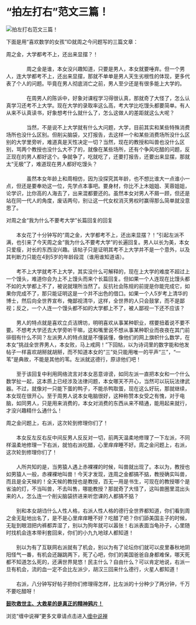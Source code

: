 “拍左打右”范文三篇！
====

			

                                              

![拍左打右范文三篇！](http://simg.sinajs.cn/blog7style/images/common/sg_trans.gif)

                                               

                                              

下面是用“喜欢数学的女孩”ID就周之今问题写的三篇文章：  
  
周之金，大学都考不上，还出来显摆？！  
　　　　  
　　　　周之金是谁，本女没兴趣知道，只要是男人，本女就要唾弃。但一个男人，连大学都考不上，还出来显摆，那就不单单是男人天生劣根性的体现，更多代表了个人的问题。毕竟在男人彻底消亡之前，男人至少还是有很多能上大学的。  
　　　　  
　　　　在周男人的陈诉中，好象对课程学习得很认真，那就奇了大怪了，怎么认真学习还考不上大学。现在大学的录取率这么高，考大学比吃馒头都要简单。有人从来不认真读书，好象想考什么就什么了，怎么这做人的差距就这么大呢？  
　　　　  
　　　　当然，不是说不上大学就有什么大问题，大学，目前其实和某些特殊消费场所也没什么区别。但削尖脑袋，又打报告，去这样一个和某些消费场所没什么区别的大学里旁听，难道真是天性决定一切？当然，现在的教授和叫兽也没什么区别，骂两个教授也没什么大不了的，就像在某些场所，还有个争风吃醋的问题，反正现在的男人都好这个。争就争了，吃就吃了，还要打报告，还要出来显摆，那就太“无极”了，难道现在男人都好吃馒头？  
　　　　  
　　　　虽然本女年龄上和周相仿，因为没探究其年龄，也不想比谁大一点谁小一点，但还是要奉劝这一位，先学点本事吧。要身材，你比不上木姐姐、芙蓉姐姐，论学识，比你高的人海去了，出来混都要还的。虽然本女对男人不屑一顾，但还是站在同一代人的角度，废话两句，别让这一代女权消灭男权时赢得那么简单就没意思了。  
  
  
对周之金“我为什么不要考大学”长篇回复的回复  
　　  
　　本女花了十分钟写的“周之金，大学都考不上，还出来显摆？！”引起左派不满，也引来了今天周之金“我为什么不要考大学”的长遍回复。男人以长为美，本女只爱瘦，对长的东西没兴趣。该帖子只是证明其考不上大学并不是一个意外，以及其判断力只能在4到5岁的年龄段混（谁用谁知道语）。  
　　  
　　考不上大学就考不上大学，其实没什么可解释的，现在上大学的难度不超过上一个馒头，难道你会为上不上馒头而来个长篇回复。但如果一个人连现在比馒头都不如的大学都上不了，被说就理所当然了。反抗社会陈规的前提是你能完成它，如果你完成不了，那只能证明这是一个并不出色的借口。如果一个人5岁考上清华的博士，然后向全世界宣布，俺鄙视清华，这样，全世界的人只会鼓掌，而不是鄙视；反之，一个人连一个馒头都不如的大学都上不了，被人鄙视一下还不应该？  
　　  
　　男人的特点就是喜欢立贞洁牌坊，明明喜欢从事某种职业，楞要扭着说不要不要。不想考大学还去大学旁听干嘛，这和嘴里说不想从事某种职业而夜夜在其门前徘徊有什么不同？左派男人的特点就是不懂装懂，像他们的网上旗帜什么数学，在本女“挑战全世界男人，本女败，马上戒网！”下回帖，以为诗词里的数字能和他发帖子一样喜欢胡掰就胡掰，而不知道本女的“三”处只能用唯一的平声“三”，“一苇”是典故，不能是其他的苇。左派就这德行，原谅他们吧！  
　　  
　　至于该回复中利用网络流言对本女恶意诽谤，如同左派一直把本女和一个什么数学扯一起，这本质上已经涉及法律问题，本女哪天不开心，当然可以玩玩法律武器。不过，就像对一只能下蛋的鸭子，不能杀鸭取蛋，现在这么好玩，那就继续，本女现在很开心。至于周男人说本女电脑很好，这种称赞本女受之有愧，对于电脑，如同男人，只是用来消费的，本女对消费的东西从来不精通，能用起来就行，才没兴趣精什么通什么！  
  
  
周之金问题上，右派，这次轮到修理你们了！  
　　  
　　本女反左反右反中间反男人反反对一切，前两天温柔地修理了一下左派，不同样温柔地修理一下右派，就怕右派吃醋，心里痒痒睡不好。周之金问题上，右派，这次轮到修理你们了！  
　　  
　　人所共知的是，当男猿人遇上赤裸裸的时候，叫兽就出现了。本以为，教授也如男猿人一般，赤裸裸地叫兽！今天才发现，连周之金都搞不掂，教授确实叫兽，而且是全天候的！全天候的教授也是教授，百无一用是书生，可现在的教授哪个是省油的灯，不当叫兽，不去叫售，哪能教授？那就奇了大怪了，这叫兽圈里混出头来的人，怎么连一个削尖脑袋挤进来听您课的人都搞不掂？  
　　  
　　别和本女胡诌什么人性人格，右派人性人格的德行全世界都知道，你们看到周之金无耻地出名了，是不是心里痒痒睡不好？吃醋了吧？你们舔美国主子的时候，无耻到眼泪把内裤都弄湿了，别以为狗年就可以嚣张！右派表面当龟孙子，心里随时找机会连本带利套回来，你们的小九九地球人都知道！  
　　  
　　别以为有了互联网右派就有了机会，别以为有了论坛你们就可以皮里春秋地阴阳怪气一番，有机会还蹦跳两下，死了心吧，你们的美国爸爸自身都难保，哪天死都不知道怎么死的，还满世界晃悠！民主什么？自由什么？可以肯定地说，右派一旦有机会，流的血一定不会比左派少，胡汉三回来什么德行，火星人都知道！  
　　  
　　右派，八分钟写好帖子把你们修理得怎样，比左派的十分种少了两分钟，千万不要吃醋呀！

[**鼓吹救世主、大救星的是真正的精神鸦片！**](http://blog.sina.com.cn/u/486e105c010003b9)

浏览“缠中说禅”更多文章请点击进入[缠中说禅](http://blog.sina.com.cn/m/chzhshch)
